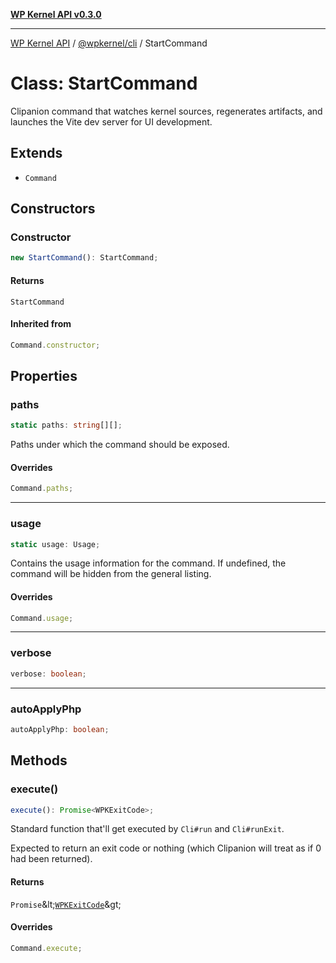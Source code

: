 [**WP Kernel API v0.3.0**](../../../README.md)

---

[WP Kernel API](../../../README.md) / [@wpkernel/cli](../README.md) / StartCommand

# Class: StartCommand

Clipanion command that watches kernel sources, regenerates artifacts, and
launches the Vite dev server for UI development.

## Extends

- `Command`

## Constructors

### Constructor

```ts
new StartCommand(): StartCommand;
```

#### Returns

`StartCommand`

#### Inherited from

```ts
Command.constructor;
```

## Properties

### paths

```ts
static paths: string[][];
```

Paths under which the command should be exposed.

#### Overrides

```ts
Command.paths;
```

---

### usage

```ts
static usage: Usage;
```

Contains the usage information for the command. If undefined, the
command will be hidden from the general listing.

#### Overrides

```ts
Command.usage;
```

---

### verbose

```ts
verbose: boolean;
```

---

### autoApplyPhp

```ts
autoApplyPhp: boolean;
```

## Methods

### execute()

```ts
execute(): Promise<WPKExitCode>;
```

Standard function that'll get executed by `Cli#run` and `Cli#runExit`.

Expected to return an exit code or nothing (which Clipanion will treat
as if 0 had been returned).

#### Returns

`Promise`\&lt;[`WPKExitCode`](../../../core/src/namespaces/contracts/type-aliases/WPKExitCode.md)\&gt;

#### Overrides

```ts
Command.execute;
```

